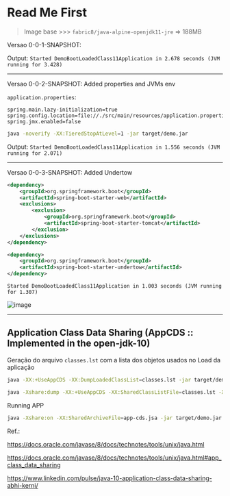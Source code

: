 # Read Me First

> Image base >>> `fabric8/java-alpine-openjdk11-jre` => 188MB

Versao 0-0-1-SNAPSHOT:   
   
Output:
`Started DemoBootLoadedClass11Application in 2.678 seconds (JVM running for 3.428)`

---

Versao 0-0-2-SNAPSHOT: Added properties and JVMs env

`application.properties`:   

```properties
spring.main.lazy-initialization=true
spring.config.location=file://./src/main/resources/application.properties
spring.jmx.enabled=false
```

```sh
java -noverify -XX:TieredStopAtLevel=1 -jar target/demo.jar
```

Output:
`Started DemoBootLoadedClass11Application in 1.556 seconds (JVM running for 2.071)`

---

Versao 0-0-3-SNAPSHOT: Added Undertow

```xml
<dependency>
    <groupId>org.springframework.boot</groupId>
    <artifactId>spring-boot-starter-web</artifactId>
    <exclusions>
        <exclusion>
            <groupId>org.springframework.boot</groupId>
            <artifactId>spring-boot-starter-tomcat</artifactId>
        </exclusion>
    </exclusions>
</dependency>

<dependency>
    <groupId>org.springframework.boot</groupId>
    <artifactId>spring-boot-starter-undertow</artifactId>
</dependency>	
```        

`Started DemoBootLoadedClass11Application in 1.003 seconds (JVM running for 1.307)`

![image](https://user-images.githubusercontent.com/3913593/98156304-60180480-1eb6-11eb-90c4-b78c385d0842.png)   

---

## Application Class Data Sharing (AppCDS :: Implemented in the open-jdk-10)

Geração do arquivo `classes.lst` com a lista dos objetos usados no Load da aplicação

```sh
java -XX:+UseAppCDS -XX:DumpLoadedClassList=classes.lst -jar target/demo.jar
```
   
```sh
java -Xshare:dump -XX:+UseAppCDS -XX:SharedClassListFile=classes.lst -XX:SharedArchiveFile=app-cds.jsa --class-path target/demo.jar
```

Running APP

```sh
java -Xshare:on -XX:SharedArchiveFile=app-cds.jsa -jar target/demo.jar
```  
   
Ref.: 

https://docs.oracle.com/javase/8/docs/technotes/tools/unix/java.html      

https://docs.oracle.com/javase/8/docs/technotes/tools/unix/java.html#app_class_data_sharing   

https://www.linkedin.com/pulse/java-10-application-class-data-sharing-abhi-kerni/   

   
